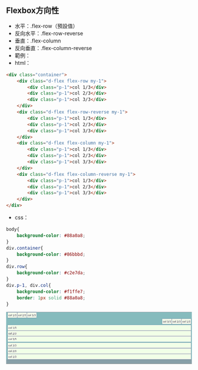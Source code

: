 ## Flexbox方向性

- 水平：.flex-row（預設值）
- 反向水平：.flex-row-reverse
- 垂直：.flex-column
- 反向垂直：.flex-column-reverse
- 範例：
- html：
```html
<div class="container">
    <div class="d-flex flex-row my-1">
        <div class="p-1">col 1/3</div>
        <div class="p-1">col 2/3</div>
        <div class="p-1">col 3/3</div>
    </div>
    <div class="d-flex flex-row-reverse my-1">
        <div class="p-1">col 1/3</div>
        <div class="p-1">col 2/3</div>
        <div class="p-1">col 3/3</div>
    </div>  
    <div class="d-flex flex-column my-1">
        <div class="p-1">col 1/3</div>
        <div class="p-1">col 2/3</div>
        <div class="p-1">col 3/3</div>
    </div>
    <div class="d-flex flex-column-reverse my-1">
        <div class="p-1">col 1/3</div>
        <div class="p-1">col 2/3</div>
        <div class="p-1">col 3/3</div>
    </div>
</div>
```
- css：
```css
body{
    background-color: #88a0a8;
}
div.container{
    background-color: #86bbbd;
}
div.row{
    background-color: #c2e7da;
}
div.p-1, div.col{
    background-color: #f1ffe7;
    border: 1px solid #88a0a8;
}
```
<img src="../img/flex.png">
